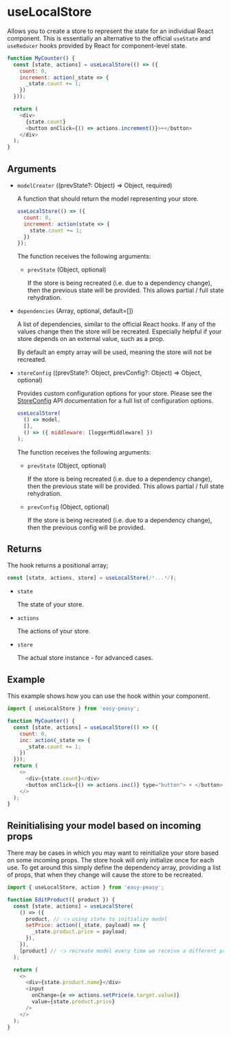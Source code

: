 # useLocalStore

Allows you to create a store to represent the state for an individual React component. This is essentially an alternative to the official `useState` and `useReducer` hooks provided by React for component-level state.

```javascript
function MyCounter() {
  const [state, actions] = useLocalStore(() => ({
    count: 0,
    increment: action(_state => {
      _state.count += 1;
    })
  }));

  return (
    <div>
      {state.count}
      <button onClick={() => actions.increment()}>+</button>
    </div>
  );
}
```

## Arguments

  - `modelCreater` ((prevState?: Object) => Object, required)

    A function that should return the model representing your store.

    ```javascript
    useLocalStore(() => ({
      count: 0,
      increment: action(state => {
        state.count += 1;
      })
    });
    ```

    The function receives the following arguments:

    - `prevState` (Object, optional)

      If the store is being recreated (i.e. due to a dependency change), then the previous state will be provided. This allows partial / full state rehydration.

  - `dependencies` (Array, optional, default=[])

    A list of dependencies, similar to the official React hooks. If any of the values change then the store will be recreated. Especially helpful if your store depends on an external value, such as a prop.

    By default an empty array will be used, meaning the store will not be recreated.

  - `storeConfig` ((prevState?: Object, prevConfig?: Object) => Object, optional)

    Provides custom configuration options for your store. Please see the [StoreConfig](/docs/api/store-config.html) API documentation for a full list of configuration options.

    ```javascript
    useLocalStore(
      () => model,
      [],
      () => ({ middleware: [loggerMiddleware] })
    );
    ```

    The function receives the following arguments:

    - `prevState` (Object, optional)

      If the store is being recreated (i.e. due to a dependency change), then the previous state will be provided. This allows partial / full state rehydration.

    - `prevConfig` (Object, optional)

      If the store is being recreated (i.e. due to a dependency change), then the previous config will be provided.

## Returns

The hook returns a positional array;

```typescript
const [state, actions, store] = useLocalStore(/*...*/);
```

- `state`

  The state of your store.

- `actions`

  The actions of your store.

- `store`

  The actual store instance - for advanced cases.

## Example

This example shows how you can use the hook within your component.

```javascript
import { useLocalStore } from 'easy-peasy';

function MyCounter() {
  const [state, actions] = useLocalStore(() => ({
    count: 0,
    inc: action(_state => {
      _state.count += 1;
    })
  }));
  return (
    <>
      <div>{state.count}</div>
      <button onClick={() => actions.inc()} type="button"> + </button>
    </>
  );
}
```

## Reinitialising your model based on incoming props

There may be cases in which you may want to reinitialize your store based on some incoming props. The store hook will only initialize once for each use. To get around this simply define the dependency array, providing a list of props, that when they change will cause the store to be recreated.

```javascript
import { useLocalStore, action } from 'easy-peasy';

function EditProduct({ product }) {
  const [state, actions] = useLocalStore(
    () => ({
      product, // 👈 using state to initialize model
      setPrice: action((_state, payload) => {
        _state.product.price = payload;
      }),
    }),
    [product] // 👈 recreate model every time we receive a different product
  );

  return (
    <>
      <div>{state.product.name}</div>
      <input
        onChange={e => actions.setPrice(e.target.value)}
        value={state.product.price}
      />
    </>
  );
}
```
